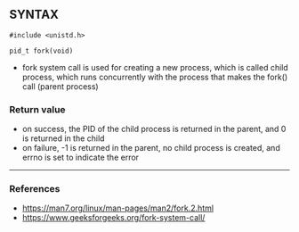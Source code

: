 ## SYNTAX
    #include <unistd.h>
    
    pid_t fork(void)

 - fork system call is used for creating a new process, which is called child process, which runs concurrently with the process that makes the fork() call (parent process)

### Return value
 - on success, the PID of the child process is returned in the parent, and 0 is returned in the child
 - on failure, -1 is returned in the parent, no child process is created, and errno is set to indicate the error

--------------------------------------------------------------
### References
 - https://man7.org/linux/man-pages/man2/fork.2.html
 - https://www.geeksforgeeks.org/fork-system-call/
